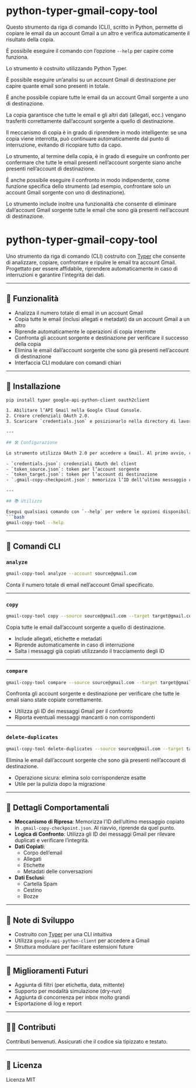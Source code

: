 # python-typer-gmail-copy-tool

Questo strumento da riga di comando (CLI), scritto in Python, permette di copiare le email da un account Gmail a un altro e verifica automaticamente il risultato della copia.

È possibile eseguire il comando con l’opzione `--help` per capire come funziona.

Lo strumento è costruito utilizzando Python Typer.

È possibile eseguire un’analisi su un account Gmail di destinazione per capire quante email sono presenti in totale.

È anche possibile copiare tutte le email da un account Gmail sorgente a uno di destinazione.

La copia garantisce che tutte le email e gli altri dati (allegati, ecc.) vengano trasferiti correttamente dall’account sorgente a quello di destinazione.

Il meccanismo di copia è in grado di riprendere in modo intelligente: se una copia viene interrotta, può continuare automaticamente dal punto di interruzione, evitando di ricopiare tutto da capo.

Lo strumento, al termine della copia, è in grado di eseguire un confronto per confermare che tutte le email presenti nell’account sorgente siano anche presenti nell’account di destinazione.

È anche possibile eseguire il confronto in modo indipendente, come funzione specifica dello strumento (ad esempio, confrontare solo un account Gmail sorgente con uno di destinazione).

Lo strumento include inoltre una funzionalità che consente di eliminare dall’account Gmail sorgente tutte le email che sono già presenti nell’account di destinazione.








# python-typer-gmail-copy-tool

Uno strumento da riga di comando (CLI) costruito con [Typer](https://typer.tiangolo.com/) che consente di analizzare, copiare, confrontare e ripulire le email tra account Gmail. Progettato per essere affidabile, riprendere automaticamente in caso di interruzioni e garantire l'integrità dei dati.

---

## 📌 Funzionalità

- Analizza il numero totale di email in un account Gmail
- Copia tutte le email (inclusi allegati e metadati) da un account Gmail a un altro
- Riprende automaticamente le operazioni di copia interrotte
- Confronta gli account sorgente e destinazione per verificare il successo della copia
- Elimina le email dall’account sorgente che sono già presenti nell’account di destinazione
- Interfaccia CLI modulare con comandi chiari

---

## 🚀 Installazione

```bash
pip install typer google-api-python-client oauth2client

1. Abilitare l’API Gmail nella Google Cloud Console.
2. Creare credenziali OAuth 2.0.
3. Scaricare `credentials.json` e posizionarlo nella directory di lavoro.

---

## 🛠️ Configurazione

Lo strumento utilizza OAuth 2.0 per accedere a Gmail. Al primo avvio, richiederà l’autorizzazione e salverà i token localmente.

- `credentials.json`: credenziali OAuth del client
- `token_source.json`: token per l’account sorgente
- `token_target.json`: token per l’account di destinazione
- `.gmail-copy-checkpoint.json`: memorizza l’ID dell’ultimo messaggio copiato per riprendere la copia

---

## 📚 Utilizzo

Esegui qualsiasi comando con `--help` per vedere le opzioni disponibili:
```bash
gmail-copy-tool --help
```

---

## 🧪 Comandi CLI

### `analyze`

```bash
gmail-copy-tool analyze --account source@gmail.com
```

Conta il numero totale di email nell’account Gmail specificato.

---

### `copy`

```bash
gmail-copy-tool copy --source source@gmail.com --target target@gmail.com
```

Copia tutte le email dall’account sorgente a quello di destinazione.

- Include allegati, etichette e metadati
- Riprende automaticamente in caso di interruzione
- Salta i messaggi già copiati utilizzando il tracciamento degli ID

---

### `compare`

```bash
gmail-copy-tool compare --source source@gmail.com --target target@gmail.com
```

Confronta gli account sorgente e destinazione per verificare che tutte le email siano state copiate correttamente.

- Utilizza gli ID dei messaggi Gmail per il confronto
- Riporta eventuali messaggi mancanti o non corrispondenti

---

### `delete-duplicates`

```bash
gmail-copy-tool delete-duplicates --source source@gmail.com --target target@gmail.com
```

Elimina le email dall’account sorgente che sono già presenti nell’account di destinazione.

- Operazione sicura: elimina solo corrispondenze esatte
- Utile per la pulizia dopo la migrazione

---

## 🧠 Dettagli Comportamentali

- **Meccanismo di Ripresa**: Memorizza l’ID dell’ultimo messaggio copiato in `.gmail-copy-checkpoint.json`. Al riavvio, riprende da quel punto.
- **Logica di Confronto**: Utilizza gli ID dei messaggi Gmail per rilevare duplicati e verificare l’integrità.
- **Dati Copiati**:
  - Corpo dell’email
  - Allegati
  - Etichette
  - Metadati delle conversazioni
- **Dati Esclusi**:
  - Cartella Spam
  - Cestino
  - Bozze

---

## 🧪 Note di Sviluppo

- Costruito con [Typer](https://typer.tiangolo.com/) per una CLI intuitiva
- Utilizza `google-api-python-client` per accedere a Gmail
- Struttura modulare per facilitare estensioni future

---

## 🧩 Miglioramenti Futuri

- Aggiunta di filtri (per etichetta, data, mittente)
- Supporto per modalità simulazione (dry-run)
- Aggiunta di concorrenza per inbox molto grandi
- Esportazione di log e report

---

## 🧑‍💻 Contributi

Contributi benvenuti. Assicurati che il codice sia tipizzato e testato.

---

## 📄 Licenza

Licenza MIT
